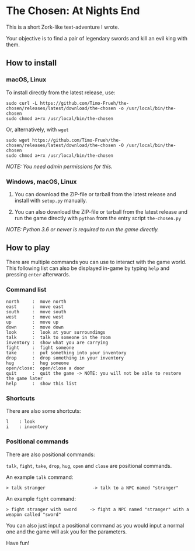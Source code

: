 # The Chosen: At Nights End

This is a short Zork-like text-adventure I wrote.

Your objective is to find a pair of legendary swords and kill an evil king with them.

## How to install

### macOS, Linux

To install directly from the latest release, use:
~~~ shell
sudo curl -L https://github.com/Timo-Frueh/the-chosen/releases/latest/download/the-chosen -o /usr/local/bin/the-chosen
sudo chmod a+rx /usr/local/bin/the-chosen
~~~

Or, alternatively, with `wget`
~~~ shell
sudo wget https://github.com/Timo-Frueh/the-chosen/releases/latest/download/the-chosen -O /usr/local/bin/the-chosen
sudo chmod a+rx /usr/local/bin/the-chosen
~~~

_NOTE: You need admin permissions for this._

### Windows, macOS, Linux

1. You can download the ZIP-file or tarball from the latest release and install with `setup.py` manually.

2. You can also download the ZIP-file or tarball from the latest release and run the game directly with `python` from the entry script `the-chosen.py`
   
_NOTE: Python 3.6 or newer is required to run the game directly._

## How to play

There are multiple commands you can use to interact with the game world. 
This following list can also be displayed in-game by typing `help` and pressing `enter` afterwards.

### Command list

~~~ text
north     :  move north
east      :  move east
south     :  move south
west      :  move west
up        :  move up
down      :  move down
look      :  look at your surroundings
talk      :  talk to someone in the room
inventory :  show what you are carrying
fight     :  fight someone
take      :  put something into your inventory
drop      :  drop something in your inventory
hug       :  hug someone
open/close:  open/close a door
quit      :  quit the game -> NOTE: you will not be able to restore the game later
help      :  show this list
~~~

### Shortcuts

There are also some shortcuts:

~~~ text
l    : look
i    : inventory
~~~

### Positional commands

There are also positional commands:

`talk`, `fight`, `take`, `drop`, `hug`, `open` and `close` are positional commands.

An example `talk` command:

~~~ text
> talk stranger                  -> talk to a NPC named "stranger"
~~~

An example `fight` command:

~~~ text
> fight stranger with sword     -> fight a NPC named "stranger" with a weapon called "sword"
~~~

You can also just input a positional command as you would input a normal one and the game will ask you for the parameters.

Have fun!
